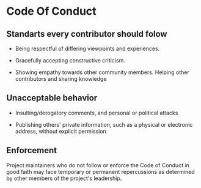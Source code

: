 
# Code Of Conduct

## Standarts every contributor should folow

* Being respectful of differing viewpoints and experiences. 

* Gracefully accepting constructive criticism. 

* Showing empathy towards other community members. Helping other contributors and sharing knowledge

## Unacceptable behavior

* Insulting/derogatory comments, and personal or political attacks

* Publishing others' private information, such as a physical or electronic address, without explicit permission

## Enforcement

Project maintainers who do not follow or enforce the Code of Conduct in good faith may face temporary or permanent repercussions as determined by other members of the project's leadership.
